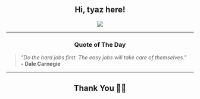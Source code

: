 <h2 align="center"> Hi, tyaz here!</h2>

<p align="center">
<a href="https://github.com/tyazx" alt="github streak"><img src="https://dvst-streak.herokuapp.com/?user=tyazx&theme=tokyonight&fire=DD472C"></a>
</p>

<hr>
<h3 align="center">Quote of The Day</h3>
<p align="center">
<blockquote>
<i>"Do the hard jobs first. The easy jobs will take care of themselves."</i>
<br>
<b>- Dale Carnegie</b>
</blockquote>
</p>


<hr>
<h2 align="center">Thank You 🙏🏼</h2>
